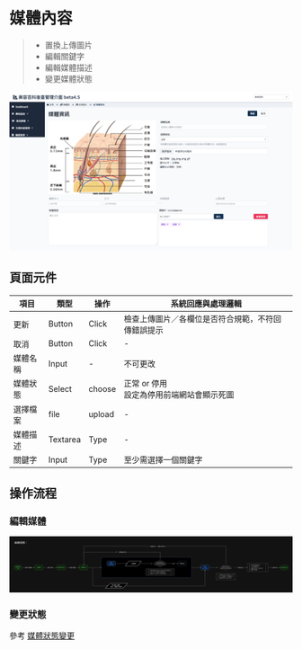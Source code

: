 # 媒體內容
> - 置換上傳圖片
> - 編輯關鍵字
> - 編輯媒體描述
> - 變更媒體狀態

![畫面示意](asset/media-info.png)

## 頁面元件

| 項目 | 類型 | 操作 | 系統回應與處理邏輯 |
| --- | --- | --- | --- |
| 更新 | Button | Click | 檢查上傳圖片／各欄位是否符合規範，不符回傳錯誤提示 |
| 取消 | Button | Click | - |
| 媒體名稱 | Input | - | 不可更改 |
| 媒體狀態 | Select | choose | 正常 or 停用 <br>設定為停用前端網站會顯示死圖 |
| 選擇檔案 | file | upload | - |
| 媒體描述 | Textarea | Type | - |
| 關鍵字 | Input | Type | 至少需選擇一個關鍵字 |


## 操作流程

### 編輯媒體
![編輯媒體資訊](asset/edit-media-info-flow.png)

### 變更狀態
參考 [媒體狀態變更](Pages/Beauty/media/media-list.md#媒體狀態變更)


